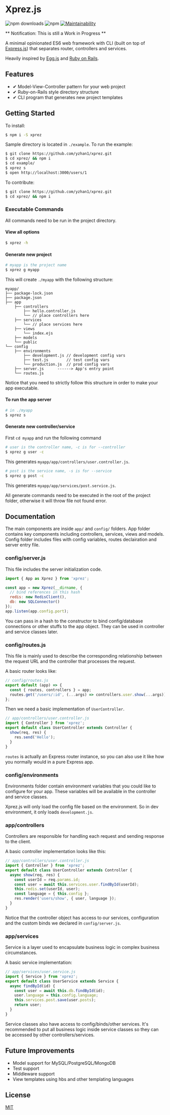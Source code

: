 # Xprez.js

![npm downloads](https://img.shields.io/npm/dt/xprez.svg?style=flat-square) ![npm](https://img.shields.io/npm/v/xprez.svg?style=flat-square) [![Maintainability](https://api.codeclimate.com/v1/badges/18a4dfac6bbc30040e34/maintainability)](https://codeclimate.com/github/yzhan1/xprez/maintainability)

** Notification: This is still a Work in Progress **

A minimal opinionated ES6 web framework with CLI (built on top of [Express.js](https://github.com/expressjs/express/)) that separates router, controllers and services.

Heavily inspired by [Egg.js](https://github.com/eggjs/egg) and [Ruby on Rails](https://github.com/rails/rails).

## Features

+ ✔︎ Model-View-Controller pattern for your web project
+ ✔︎ Ruby-on-Rails style directory structure
+ ✔︎ CLI program that generates new project templates

## Getting Started

To install:

```bash
$ npm i -S xprez
```

Sample directory is located in `./example`. To run the example:

```bash
$ git clone https://github.com/yzhan1/xprez.git
$ cd xprez/ && npm i
$ cd example/
$ xprez s
$ open http://localhost:3000/users/1
```

To contribute:

```bash
$ git clone https://github.com/yzhan1/xprez.git
$ cd xprez/ && npm i
```

### Executable Commands

All commands need to be run in the project directory.

#### View all options

```bash
$ xprez -h
```

#### Generate new project

```bash
# myapp is the project name
$ xprez g myapp
```

This will create `./myapp` with the following structure:

```text
myapp/
├── package-lock.json
├── package.json
├── app
    ├── controllers
        ├── hello.controller.js
        └── // place controllers here
    ├── services
        └── // place services here
    ├── views
        └── index.ejs
    ├── models
    └── public
└── config
    ├── environments
        ├── development.js // development config vars
        ├── test.js        // test config vars
        └── production.js  // prod config vars
    ├── server.js      ------> App's entry point
    └── routes.js 
```

Notice that you need to strictly follow
this structure in order to make your app executable.

#### To run the app server

```bash
# in ./myapp
$ xprez s
```

#### Generate new controller/service

First `cd myapp` and run the following command

```bash
# user is the controller name, -c is for --controller
$ xprez g user -c
```

This generates `myapp/app/controllers/user.controller.js`.

```bash
# post is the service name, -s is for --service
$ xprez g post -c
```

This generates `myapp/app/services/post.service.js`.

All generate commands need to be executed in the root of the project folder, otherwise it will throw file not found error.

## Documentation

The main components are inside `app/` and `config/` folders. App folder contains key components including controllers, services, views and models. Config folder includes files with config variables, routes declairation and server entry file.

### config/server.js

This file includes the server initialization code.

```javascript
import { App as Xprez } from 'xprez';

const app = new Xprez(__dirname, {
  // bind references in this hash
  redis: new RedisClient(),
  db: new SQLConnector()
});
app.listen(app.config.port);
```

You can pass in a hash to the constructor to bind config/database connections or other stuffs to the app object. They can be used in controller and service classes later.

### config/routes.js

This file is mainly used to describe the corresponding relationship between the request URL and the controller that processes the request.

A basic router looks like:

```javascript
// config/routes.js
export default (app) => {
  const { routes, controllers } = app;
  routes.get('/users/:id', (...args) => controllers.user.show(...args));
};
```

Then we need a basic implementation of `UserController`.

```javascript
// app/controllers/user.controller.js
import { Controller } from 'xprez';
export default class UserController extends Controller {
  show(req, res) {
    res.send('Hello');
  }
}
```

`routes` is actually an Express router instance, so you can also use it like how you normally would in a pure Express app.

### config/environments

Environments folder contain environment variables that you could like to configure for your app. These variables will be available in the controller and service classes.

Xprez.js will only load the config file based on the environment. So in dev environment, it only loads `development.js`.

### app/controllers

Controllers are responsible for handling each request and sending response to the client.

A basic controller implementation looks like this:

```javascript
// app/controllers/user.controller.js
import { Controller } from 'xprez';
export default class UserController extends Controller {
  async show(req, res) {
    const userId = req.params.id;
    const user = await this.services.user.findById(userId);
    this.redis.set(userId, user);
    const language = { this.config };
    res.render('users/show', { user, language });
  }
}
```

Notice that the controller object has access to our services, configuration and the custom binds we declared in `config/server.js`.

### app/services

Service is a layer used to encapsulate business logic in complex business circumstances.

A basic service implementation:

```javascript
// app/services/user.service.js
import { Service } from 'xprez';
export default class UserService extends Service {
  async findById(id) {
    const user = await this.db.findById(id);
    user.language = this.config.language;
    this.services.post.save(user.posts);
    return user;
  }
}
```

Service classes also have access to config/binds/other services. It's recommended to put all business logic inside service classes so they can be accessed by other controllers/services.

## Future Improvements

+ Model support for MySQL/PostgreSQL/MongoDB
+ Test support
+ Middleware support
+ View templates using hbs and other templating languages

## License

[MIT](LICENSE.md)